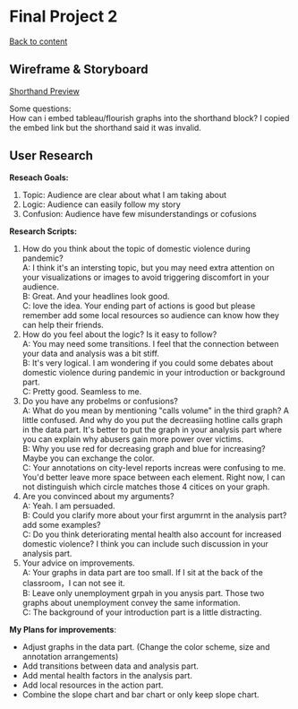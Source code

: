 # Final Project 2
[Back to content](/README.md)  
## Wireframe & Storyboard  
[Shorthand Preview](https://preview.shorthand.com/GAHRaXNt75E5mLHd) 
  
Some questions:   
How can i embed tableau/flourish graphs into the shorthand block? I copied the embed link but the shorthand said it was invalid.
## User Research  
**Reseach Goals:**
1. Topic: Audience are clear about what I am taking about
2. Logic: Audience can easily follow my story
3. Confusion: Audience have few misunderstandings or cofusions

**Research Scripts:**
1. How do you think about the topic of domestic violence during pandemic?  
A: I think it's an intersting topic, but you may need extra attention on your visualizations or images to avoid triggering discomfort in your audience.  
B: Great. And your headlines look good.  
C: love the idea. Your ending part of actions is good but please remember add some local resources so audience can know how they can help their friends.  
2. How do you feel about the logic? Is it easy to follow?  
A: You may need some transitions. I feel that the connection between your data and analysis was a bit stiff.  
B: It's very logical. I am wondering if you could some debates about domestic violence during pandemic in your introduction or background part.   
C: Pretty good. Seamless to me.  
3. Do you have any probelms or confusions?  
A: What do you mean by mentioning "calls volume" in the third graph? A little confused. And why do you put the decreasiing hotline calls graph in the data part. It's better to put the graph in your analysis part where you can explain why abusers gain more power over victims.  
B: Why you use red for decreasing graph and blue for increasing? Maybe you can exchange the color.  
C: Your annotations on city-level reports increas were confusing to me. You'd better leave more space between each element. Right now, I can not distinguish which circle matches those 4 citices on your graph.  
4. Are you convinced about my arguments?  
A: Yeah. I am persuaded.  
B: Could you clarify more about your first argumrnt in the analysis part? add some examples?  
C: Do you think deteriorating mental health also account for increased domestic violence? I think you can include such discussion in your analysis part.  
5. Your advice on improvements.   
A: Your graphs in data part are too small. If I sit at the back of the classroom，I can not see it.  
B: Leave only unemployment grpah in you anysis part. Those two graphs about unemployment convey the same information.  
C: The background of your introduction part is a little distracting.   

**My Plans for improvements**:
* Adjust graphs in the data part. (Change the color scheme, size and annotation arrangements)
* Add transitions between data and analysis part.
* Add mental health factors in the analysis part. 
* Add local resources in the action part. 
* Combine the slope chart and bar chart or only keep slope chart.
